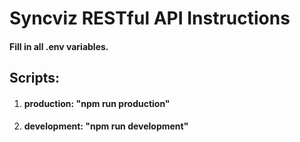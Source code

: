 # Syncviz RESTful API Instructions

#### Fill in all .env variables.

## Scripts:

1. #### production: "npm run production"
2. #### development: "npm run development"
